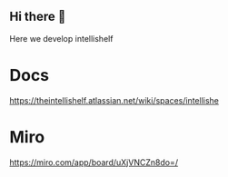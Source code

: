 ## Hi there 👋
Here we develop intellishelf

# Docs
https://theintellishelf.atlassian.net/wiki/spaces/intellishe

# Miro
https://miro.com/app/board/uXjVNCZn8do=/
